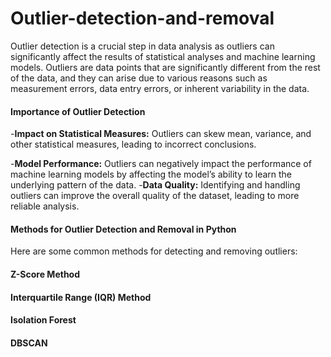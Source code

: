 # Outlier-detection-and-removal

Outlier detection is a crucial step in data analysis as outliers can significantly affect the results of statistical analyses and machine learning models. Outliers are data points that are significantly different from the rest of the data, and they can arise due to various reasons such as measurement errors, data entry errors, or inherent variability in the data.

#### Importance of Outlier Detection
-**Impact on Statistical Measures:** Outliers can skew mean, variance, and other statistical measures, leading to incorrect conclusions.

-**Model Performance:** Outliers can negatively impact the performance of machine learning models by affecting the model’s ability to learn the underlying pattern of the data.
-**Data Quality:** Identifying and handling outliers can improve the overall quality of the dataset, leading to more reliable analysis.

#### Methods for Outlier Detection and Removal in Python
Here are some common methods for detecting and removing outliers:

#### Z-Score Method
#### Interquartile Range (IQR) Method
#### Isolation Forest
#### DBSCAN
